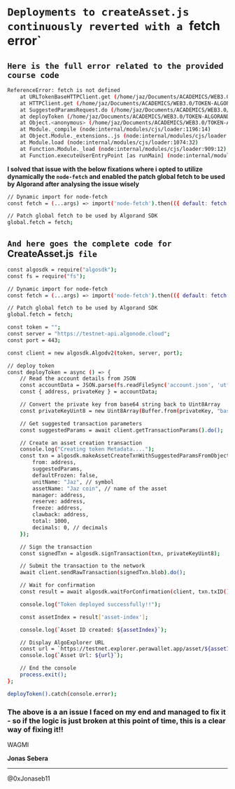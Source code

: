 # `Deployments to createAsset.js continuously reverted with a `fetch error`

## `Here is the full error related to the provided course code`

```sh
ReferenceError: fetch is not defined
    at URLTokenBaseHTTPClient.get (/home/jaz/Documents/ACADEMICS/WEB3.0/TOKEN-ALGORAND/token/node_modules/algosdk/dist/cjs/client/urlTokenBaseHTTPClient.js:112:21)
    at HTTPClient.get (/home/jaz/Documents/ACADEMICS/WEB3.0/TOKEN-ALGORAND/token/node_modules/algosdk/dist/cjs/client/client.js:183:39)
    at SuggestedParamsRequest.do (/home/jaz/Documents/ACADEMICS/WEB3.0/TOKEN-ALGORAND/token/node_modules/algosdk/dist/cjs/client/v2/jsonrequest.js:49:34)
    at deployToken (/home/jaz/Documents/ACADEMICS/WEB3.0/TOKEN-ALGORAND/token/CreateAsset.js:26:67)
    at Object.<anonymous> (/home/jaz/Documents/ACADEMICS/WEB3.0/TOKEN-ALGORAND/token/CreateAsset.js:67:1)
    at Module._compile (node:internal/modules/cjs/loader:1196:14)
    at Object.Module._extensions..js (node:internal/modules/cjs/loader:1250:10)
    at Module.load (node:internal/modules/cjs/loader:1074:32)
    at Function.Module._load (node:internal/modules/cjs/loader:909:12)
    at Function.executeUserEntryPoint [as runMain] (node:internal/modules/run_main:81:12)

```

**I solved that issue with the below fixations where i opted to utilize dynamically the `node-fetch` 
and enabled the patch global fetch to be used by Algorand after analysing the issue wisely**

```sh
// Dynamic import for node-fetch
const fetch = (...args) => import('node-fetch').then(({ default: fetch }) => fetch(...args));

// Patch global fetch to be used by Algorand SDK
global.fetch = fetch;
```

## `And here goes the complete code for `CreateAsset.js` file`

```sh
const algosdk = require("algosdk");
const fs = require("fs");

// Dynamic import for node-fetch
const fetch = (...args) => import('node-fetch').then(({ default: fetch }) => fetch(...args));

// Patch global fetch to be used by Algorand SDK
global.fetch = fetch;

const token = "";
const server = "https://testnet-api.algonode.cloud";
const port = 443;

const client = new algosdk.Algodv2(token, server, port);

// deploy token
const deployToken = async () => {
    // Read the account details from JSON
    const accountData = JSON.parse(fs.readFileSync('account.json', 'utf-8'));
    const { address, privateKey } = accountData;

    // Convert the private key from base64 string back to Uint8Array
    const privateKeyUint8 = new Uint8Array(Buffer.from(privateKey, "base64"));

    // Get suggested transaction parameters
    const suggestedParams = await client.getTransactionParams().do();

    // Create an asset creation transaction
    console.log("Creating token Metadata....");
    const txn = algosdk.makeAssetCreateTxnWithSuggestedParamsFromObject({
        from: address,
        suggestedParams,
        defaultFrozen: false,
        unitName: "Jaz", // symbol
        assetName: "Jaz coin", // name of the asset
        manager: address,
        reserve: address,
        freeze: address,
        clawback: address,
        total: 1000,
        decimals: 0, // decimals
    });

    // Sign the transaction
    const signedTxn = algosdk.signTransaction(txn, privateKeyUint8);

    // Submit the transaction to the network
    await client.sendRawTransaction(signedTxn.blob).do();

    // Wait for confirmation
    const result = await algosdk.waitForConfirmation(client, txn.txID().toString(), 3);

    console.log("Token deployed successfully!!");

    const assetIndex = result['asset-index'];

    console.log(`Asset ID created: ${assetIndex}`);

    // Display AlgoExplorer URL
    const url = `https://testnet.explorer.perawallet.app/asset/${assetIndex}`;
    console.log(`Asset Url: ${url}`);

    // End the console
    process.exit();
};

deployToken().catch(console.error);
```

### **The above is a an issue I faced on my end and managed to fix it - so if the logic is just broken at this point of time, this is a clear way of fixing it!!**

WAGMI

**Jonas Sebera**

-------------------------------------
 @0xJonaseb11
